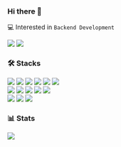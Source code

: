 ### Hi there 👋

💻 Interested in `Backend Development`
<br>

<div align="left">
  <img src="http://mazassumnida.wtf/api/mini/generate_badge?boj=meatsby">
  <img src="https://hits.seeyoufarm.com/api/count/incr/badge.svg?url=https%3A%2F%2Fgithub.com%2Fmeatsby&count_bg=%23BFBFBF&title_bg=%238AA6A3&icon=github.svg&icon_color=%23E7E7E7&title=hits&edge_flat=false">
  <br>
</div>

### 🛠 Stacks

<div align=left> 
  <img src="https://img.shields.io/badge/Java-007396?style=flat&logo=java&logoColor=white">
  <img src="https://img.shields.io/badge/Python-3776AB?style=flat&logo=python&logoColor=white">
  <img src="https://img.shields.io/badge/Spring-6DB33F?style=flat&logo=spring&logoColor=white">
  <img src="https://img.shields.io/badge/Spring Boot-6DB33F?style=flat&logo=springboot&logoColor=white">
  <img src="https://img.shields.io/badge/JUnit-25A162?style=flat&logo=junit5&logoColor=white">
  <img src="https://img.shields.io/badge/Gradle-02303A?style=flat&logo=gradle&logoColor=white">
  <br>

  <img src="https://img.shields.io/badge/AWS-232F3E?style=flat&logo=amazonaws&logoColor=white">
  <img src="https://img.shields.io/badge/AWS EC2-FF9900?style=flat&logo=amazonec2&logoColor=white">
  <img src="https://img.shields.io/badge/MySQL-4479A1?style=flat&logo=mysql&logoColor=white">
  <img src="https://img.shields.io/badge/Jenkins-D24939?style=flat&logo=jenkins&logoColor=white">
  <img src="https://img.shields.io/badge/Nginx-009639?style=flat&logo=nginx&logoColor=white">
  <br>

  <img src="https://img.shields.io/badge/IntelliJ-000000?style=flat&logo=intellijidea&logoColor=white">
  <img src="https://img.shields.io/badge/Git-F05032?style=flat&logo=git&logoColor=white">
  <img src="https://img.shields.io/badge/GitHub-181717?style=flat&logo=github&logoColor=white">
  <br>
</div>

### 📊 Stats

<div align="left">
  <img src="https://github-readme-stats.vercel.app/api?username=meatsby&show_icons=true&count_private=true&hide_border=true&theme=react">
  <br>
</div>
